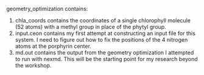 geometry_optimization contains:
1. chla_coords contains the coordinates of a single chlorophyll molecule (52 atoms) with a methyl group in place of the phytyl group.
2. input.ceon contains my first attempt at constructing an input file for this system. I need to figure out how to fix the positions of the 4 nitrogen atoms at the porphyrin center.
3. md.out contains the output from the geometry optimization I attempted to run with nexmd. This will be the starting point for my research beyond the workshop.
